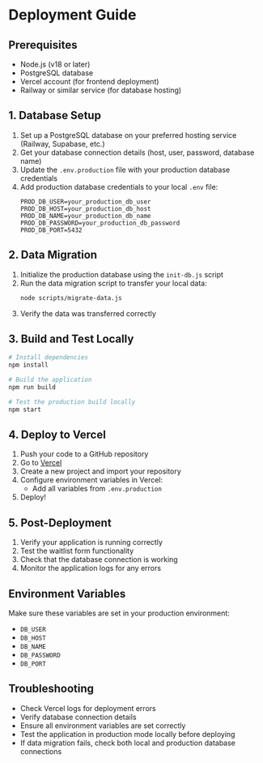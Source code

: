 # Deployment Guide

## Prerequisites
- Node.js (v18 or later)
- PostgreSQL database
- Vercel account (for frontend deployment)
- Railway or similar service (for database hosting)

## 1. Database Setup
1. Set up a PostgreSQL database on your preferred hosting service (Railway, Supabase, etc.)
2. Get your database connection details (host, user, password, database name)
3. Update the `.env.production` file with your production database credentials
4. Add production database credentials to your local `.env` file:
   ```
   PROD_DB_USER=your_production_db_user
   PROD_DB_HOST=your_production_db_host
   PROD_DB_NAME=your_production_db_name
   PROD_DB_PASSWORD=your_production_db_password
   PROD_DB_PORT=5432
   ```

## 2. Data Migration
1. Initialize the production database using the `init-db.js` script
2. Run the data migration script to transfer your local data:
   ```bash
   node scripts/migrate-data.js
   ```
3. Verify the data was transferred correctly

## 3. Build and Test Locally
```bash
# Install dependencies
npm install

# Build the application
npm run build

# Test the production build locally
npm start
```

## 4. Deploy to Vercel
1. Push your code to a GitHub repository
2. Go to [Vercel](https://vercel.com)
3. Create a new project and import your repository
4. Configure environment variables in Vercel:
   - Add all variables from `.env.production`
5. Deploy!

## 5. Post-Deployment
1. Verify your application is running correctly
2. Test the waitlist form functionality
3. Check that the database connection is working
4. Monitor the application logs for any errors

## Environment Variables
Make sure these variables are set in your production environment:
- `DB_USER`
- `DB_HOST`
- `DB_NAME`
- `DB_PASSWORD`
- `DB_PORT`

## Troubleshooting
- Check Vercel logs for deployment errors
- Verify database connection details
- Ensure all environment variables are set correctly
- Test the application in production mode locally before deploying
- If data migration fails, check both local and production database connections 